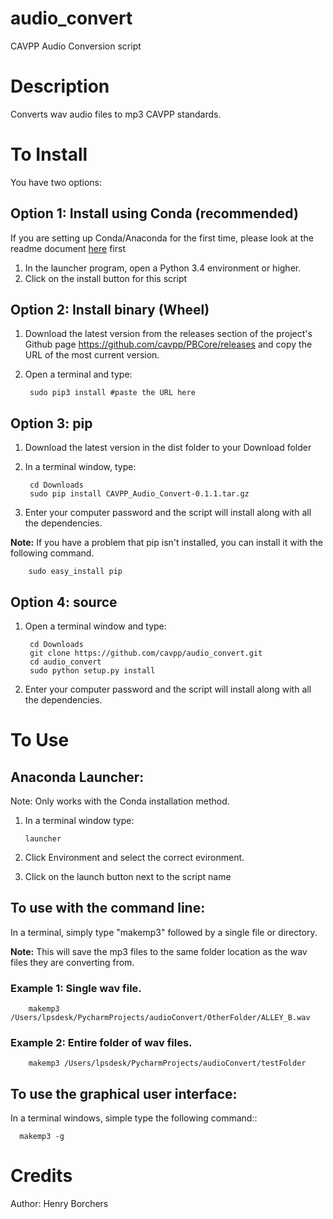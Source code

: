 # audio_convert
CAVPP Audio Conversion script

Description
===========
Converts wav audio files to mp3 CAVPP standards.

To Install
==========

You have two options:



## Option 1: Install using Conda (recommended)


If you are setting up Conda/Anaconda for the first time, please look at the readme document 
[here](https://github.com/cavpp/conda_recipes/tree/master#setting-up-conda) first 

1. In the launcher program, open a Python 3.4 environment or higher.
2. Click on the install button for this script

## Option 2: Install binary (Wheel)


1. Download the latest version from the releases section of the project's Github page https://github.com/cavpp/PBCore/releases and copy the URL of the most current version.
2. Open a terminal and type:
        
        sudo pip3 install #paste the URL here
        
            

## Option 3: pip


1. Download the latest version in the dist folder to your Download folder
2. In a terminal window, type:

        cd Downloads
        sudo pip install CAVPP_Audio_Convert-0.1.1.tar.gz

3. Enter your computer password and the script will install along with all the dependencies. 

**Note:** If you have a problem that pip isn't installed, you can install it with 
 the following command.
 
        sudo easy_install pip

## Option 4: source

1. Open a terminal window and type:

        cd Downloads
        git clone https://github.com/cavpp/audio_convert.git
        cd audio_convert
        sudo python setup.py install 
        
2. Enter your computer password and the script will install along with all the dependencies.

To Use
======

## Anaconda Launcher:

Note: Only works with the Conda installation method. 

1. In a terminal window type:

   ```
   launcher
   ```
  
2. Click Environment and select the correct evironment. 
3. Click on the launch button next to the script name


## To use with the command line:

In a terminal, simply type "makemp3" followed by a single file or directory.

**Note:** This will save the mp3 files to the same folder location as the wav 
files they are converting from.
    
### Example 1: Single wav file.

    
        makemp3 /Users/lpsdesk/PycharmProjects/audioConvert/OtherFolder/ALLEY_B.wav
            
### Example 2: Entire folder of wav files.


        makemp3 /Users/lpsdesk/PycharmProjects/audioConvert/testFolder
  
  
To use the graphical user interface:
------------------------------------
In a terminal windows, simple type the following command::
  
      makemp3 -g

Credits
=======
Author: Henry Borchers 